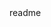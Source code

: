 <snippet>
  <content><![CDATA[
# ${1: Home use video server}
TODO: This project is designed for people who have a lot of media files and wish to share them throughout a local network without the use of a usb. It is a server built on node.js and uses a simple html front end. This project will host media to all devices on a local network.
## Installation
TODO: To run firstly install Node.js on whichever operating system you use. Then run the command "npm install" after you cd to the folder in the terminal. Next run the command "node app.js" and go to the localhost:8080 on the browser of your choice. For devices that the softwre is not onstalled on use the ip address of the machine ruinng the video server for example: '192.196.2.103:8080' and the page should show up. These external devices should be connected to the same wifi to enable the cross device use. 
## Usage
TODO: After running the project direct your browser to the ip with the port number at :8080
## Contributing
1. Fork it!
2. Create your feature branch: `git checkout -b my-new-feature`
3. Commit your changes: `git commit -am 'Add some feature'`
4. Push to the branch: `git push origin my-new-feature`
5. Submit a pull request :D
## History
TODO: Initially build on 23/1/2016 includes sample media with playback
##Thanks
Thanks to Gabriel Manricks for the binary stream upload.
## License
TODO: Free open license. This project is open-source and should be used for anything commercial.
]]></content>
  <tabTrigger>readme</tabTrigger>
</snippet>